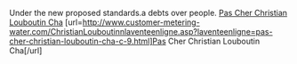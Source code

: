 Under the new proposed standards.a debts over people.
 <a href="http://www.customer-metering-water.com/ChristianLouboutinnlaventeenligne.asp?laventeenligne=pas-cher-christian-louboutin-cha-c-9.html" >Pas Cher Christian Louboutin Cha</a>
[url=http://www.customer-metering-water.com/ChristianLouboutinnlaventeenligne.asp?laventeenligne=pas-cher-christian-louboutin-cha-c-9.html]Pas Cher Christian Louboutin Cha[/url]